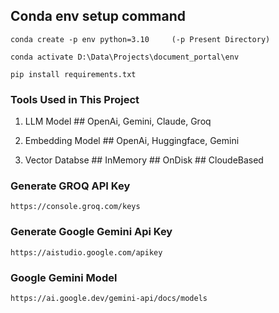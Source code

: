 ## Conda env setup command

```
conda create -p env python=3.10     (-p Present Directory)
```

```
conda activate D:\Data\Projects\document_portal\env
```

```
pip install requirements.txt
```




### Tools Used in This Project
1. LLM Model ## OpenAi, Gemini, Claude, Groq

2. Embedding Model ## OpenAi, Huggingface, Gemini

3. Vector Databse ## InMemory ## OnDisk  ## CloudeBased



### Generate GROQ API Key
```
https://console.groq.com/keys
```

### Generate Google Gemini Api Key
```
https://aistudio.google.com/apikey
```

### Google Gemini Model
```
https://ai.google.dev/gemini-api/docs/models
```